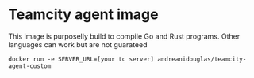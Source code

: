 # Teamcity agent image

This image is purposelly build to compile Go and Rust programs. Other languages can work but are not guarateed

`docker run -e SERVER_URL=[your tc server] andreanidouglas/teamcity-agent-custom`
